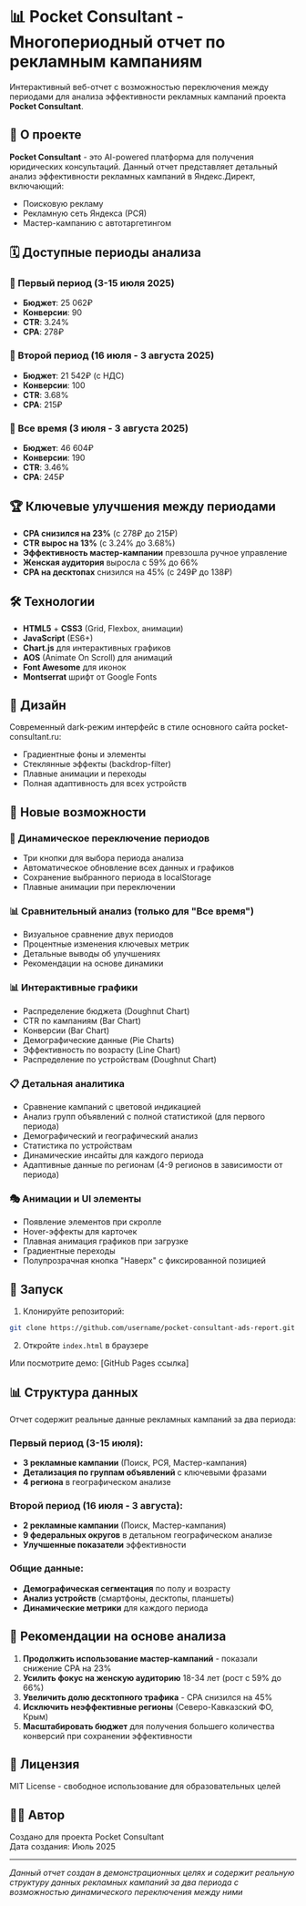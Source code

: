 # 📊 Pocket Consultant - Многопериодный отчет по рекламным кампаниям

Интерактивный веб-отчет с возможностью переключения между периодами для анализа эффективности рекламных кампаний проекта **Pocket Consultant**.

## 🎯 О проекте

**Pocket Consultant** - это AI-powered платформа для получения юридических консультаций. Данный отчет представляет детальный анализ эффективности рекламных кампаний в Яндекс.Директ, включающий:

- Поисковую рекламу
- Рекламную сеть Яндекса (РСЯ) 
- Мастер-кампанию с автотаргетингом

## 🗓️ Доступные периоды анализа

### 📅 Первый период (3-15 июля 2025)
- **Бюджет**: 25 062₽
- **Конверсии**: 90
- **CTR**: 3.24%
- **CPA**: 278₽

### 📅 Второй период (16 июля - 3 августа 2025)
- **Бюджет**: 21 542₽ (с НДС)
- **Конверсии**: 100
- **CTR**: 3.68%
- **CPA**: 215₽

### 📅 Все время (3 июля - 3 августа 2025)
- **Бюджет**: 46 604₽
- **Конверсии**: 190
- **CTR**: 3.46%
- **CPA**: 245₽

## 🏆 Ключевые улучшения между периодами

- **CPA снизился на 23%** (с 278₽ до 215₽)
- **CTR вырос на 13%** (с 3.24% до 3.68%)
- **Эффективность мастер-кампании** превзошла ручное управление
- **Женская аудитория** выросла с 59% до 66%
- **CPA на десктопах** снизился на 45% (с 249₽ до 138₽)

## 🛠 Технологии

- **HTML5** + **CSS3** (Grid, Flexbox, анимации)
- **JavaScript** (ES6+)
- **Chart.js** для интерактивных графиков
- **AOS** (Animate On Scroll) для анимаций
- **Font Awesome** для иконок
- **Montserrat** шрифт от Google Fonts

## 🎨 Дизайн

Современный dark-режим интерфейс в стиле основного сайта pocket-consultant.ru:
- Градиентные фоны и элементы
- Стеклянные эффекты (backdrop-filter)
- Плавные анимации и переходы
- Полная адаптивность для всех устройств

## 📱 Новые возможности

### 🔄 Динамическое переключение периодов
- Три кнопки для выбора периода анализа
- Автоматическое обновление всех данных и графиков
- Сохранение выбранного периода в localStorage
- Плавные анимации при переключении

### 📊 Сравнительный анализ (только для "Все время")
- Визуальное сравнение двух периодов
- Процентные изменения ключевых метрик
- Детальные выводы об улучшениях
- Рекомендации на основе динамики

### 📊 Интерактивные графики
- Распределение бюджета (Doughnut Chart)
- CTR по кампаниям (Bar Chart)
- Конверсии (Bar Chart)
- Демографические данные (Pie Charts)
- Эффективность по возрасту (Line Chart)
- Распределение по устройствам (Doughnut Chart)

### 📋 Детальная аналитика
- Сравнение кампаний с цветовой индикацией
- Анализ групп объявлений с полной статистикой (для первого периода)
- Демографический и географический анализ
- Статистика по устройствам
- Динамические инсайты для каждого периода
- Адаптивные данные по регионам (4-9 регионов в зависимости от периода)

### 🎭 Анимации и UI элементы
- Появление элементов при скролле
- Hover-эффекты для карточек
- Плавная анимация графиков при загрузке
- Градиентные переходы
- Полупрозрачная кнопка "Наверх" с фиксированной позицией

## 🚀 Запуск

1. Клонируйте репозиторий:
```bash
git clone https://github.com/username/pocket-consultant-ads-report.git
```

2. Откройте `index.html` в браузере

Или посмотрите демо: [GitHub Pages ссылка]

## 📊 Структура данных

Отчет содержит реальные данные рекламных кампаний за два периода:

### Первый период (3-15 июля):
- **3 рекламные кампании** (Поиск, РСЯ, Мастер-кампания)
- **Детализация по группам объявлений** с ключевыми фразами
- **4 региона** в географическом анализе

### Второй период (16 июля - 3 августа):
- **2 рекламные кампании** (Поиск, Мастер-кампания)
- **9 федеральных округов** в детальном географическом анализе
- **Улучшенные показатели** эффективности

### Общие данные:
- **Демографическая сегментация** по полу и возрасту
- **Анализ устройств** (смартфоны, десктопы, планшеты)
- **Динамические метрики** для каждого периода

## 🎯 Рекомендации на основе анализа

1. **Продолжить использование мастер-кампаний** - показали снижение CPA на 23%
2. **Усилить фокус на женскую аудиторию** 18-34 лет (рост с 59% до 66%)
3. **Увеличить долю десктопного трафика** - CPA снизился на 45%
4. **Исключить неэффективные регионы** (Северо-Кавказский ФО, Крым)
5. **Масштабировать бюджет** для получения большего количества конверсий при сохранении эффективности

## 📝 Лицензия

MIT License - свободное использование для образовательных целей

## 👨‍💻 Автор

Создано для проекта Pocket Consultant  
Дата создания: Июль 2025

---

*Данный отчет создан в демонстрационных целях и содержит реальную структуру данных рекламных кампаний за два периода с возможностью динамического переключения между ними*